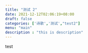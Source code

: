 ```yaml
---
title: "测试 2"
date: 2021-12-12T02:06:19+08:00
draft: false
categories: ['诗歌','测试',"test2"]
menu: "main"
description : "this is description"
---
```


test
